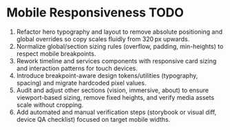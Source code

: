 # Mobile Responsiveness TODO

1. Refactor hero typography and layout to remove absolute positioning and global overrides so copy scales fluidly from 320 px upwards.
2. Normalize global/section sizing rules (overflow, padding, min-heights) to respect mobile breakpoints.
3. Rework timeline and services components with responsive card sizing and interaction patterns for touch devices.
4. Introduce breakpoint-aware design tokens/utilities (typography, spacing) and migrate hardcoded pixel values.
5. Audit and adjust other sections (vision, immersive, about) to ensure viewport-based sizing, remove fixed heights, and verify media assets scale without cropping.
6. Add automated and manual verification steps (storybook or visual diff, device QA checklist) focused on target mobile widths.
